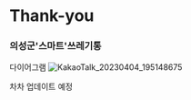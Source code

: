 # Thank-you
### 의성군'스마트'쓰레기통


다이어그램
![KakaoTalk_20230404_195148675](https://user-images.githubusercontent.com/117147980/229779810-dd664aae-2cad-43c7-a136-45dd076dc93e.png)

차차 업데이트 예정
